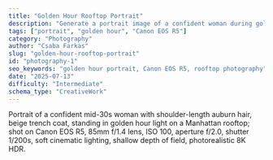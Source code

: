 ```yaml
---
title: "Golden Hour Rooftop Portrait"
description: "Generate a portrait image of a confident woman during golden hour on a Manhattan rooftop using specific camera settings."
tags: ["portrait", "golden hour", "Canon EOS R5"]
category: "Photography"
author: "Csaba Farkas"
slug: "golden-hour-rooftop-portrait"
id: "photography-1"
seo_keywords: "golden hour portrait, Canon EOS R5, rooftop photography"
date: "2025-07-13"
difficulty: "Intermediate"
schema_type: "CreativeWork"
---
```



Portrait of a confident mid-30s woman with shoulder-length auburn hair, beige trench coat, standing in golden hour light on a Manhattan rooftop; shot on Canon EOS R5, 85mm f/1.4 lens, ISO 100, aperture f/2.0, shutter 1/200s, soft cinematic lighting, shallow depth of field, photorealistic 8K HDR.
